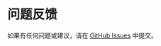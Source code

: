 # 问题反馈

如果有任何问题或建议，请在 [GitHub Issues](https://github.com/hemengke1997/vscode-image-manager/issues) 中提交。
